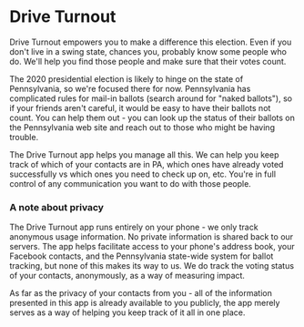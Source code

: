 # Drive Turnout

Drive Turnout empowers you to make a difference this election. Even if you
don't live in a swing state, chances you, probably know some people who do.
We'll help you find those people and make sure that their votes count.

The 2020 presidential election is likely to hinge on the state of
Pennsylvania, so we're focused there for now. Pennsylvania has complicated
rules for mail-in ballots (search around for "naked ballots"), so if your
friends aren't careful, it would be easy to have their ballots not count. You
can help them out - you can look up the status of their ballots on the
Pennsylvania web site and reach out to those who might be having trouble.

The Drive Turnout app helps you manage all this. We can help you keep track
of which of your contacts are in PA, which ones have already voted
successfully vs which ones you need to check up on, etc. You're in full
control of any communication you want to do with those people.

### A note about privacy

The Drive Turnout app runs entirely on your phone - we only track anonymous
usage information. No private information is shared back to our servers. The
app helps facilitate access to your phone's address book, your Facebook
contacts, and the Pennsylvania state-wide system for ballot tracking, but
none of this makes its way to us. We do track the voting status of your
contacts, anonymously, as a way of measuring impact.

As far as the privacy of your contacts from you - all of the information
presented in this app is already available to you publicly, the app merely
serves as a way of helping you keep track of it all in one place.